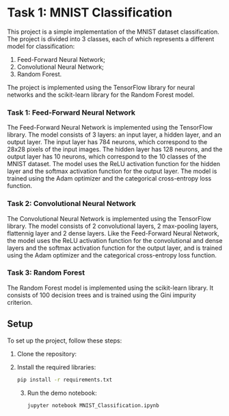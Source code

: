# Task 1: MNIST Classification

This project is a simple implementation of the MNIST dataset classification.
The project is divided into 3 classes, each of which represents a different model for classification:

1) Feed-Forward Neural Network;
2) Convolutional Neural Network;
3) Random Forest.

The project is implemented using the TensorFlow library for neural networks and the scikit-learn library for the Random
Forest model.

###  Task 1: Feed-Forward Neural Network
The Feed-Forward Neural Network is implemented using the TensorFlow library. The model consists of 3 layers: an input
layer, a hidden layer, and an output layer. The input layer has 784 neurons, which correspond to the 28x28 pixels of the
input images. The hidden layer has 128 neurons, and the output layer has 10 neurons, which correspond to the 10 classes
of the MNIST dataset. The model uses the ReLU activation function for the hidden layer and the softmax activation
function for the output layer. The model is trained using the Adam optimizer and the categorical cross-entropy loss
function.

### Task 2: Convolutional Neural Network
The Convolutional Neural Network is implemented using the TensorFlow library. The model consists of 2 convolutional
layers, 2 max-pooling layers, flattennig layer and 2 dense layers. Like the Feed-Forward Neural Network, the model uses 
the ReLU activation function for the convolutional and dense layers and the softmax activation function for the output
layer, and is trained using the Adam optimizer and the categorical cross-entropy loss function.

### Task 3: Random Forest
The Random Forest model is implemented using the scikit-learn library. It consists of 100 decision trees and is trained
using the Gini impurity criterion.

## Setup
To set up the project, follow these steps:

1. Clone the repository:
   

2. Install the required libraries: 
    ```bash
    pip install -r requirements.txt
    ```
   3. Run the demo notebook:
       ```bash
       jupyter notebook MNIST_Classification.ipynb
       ```
